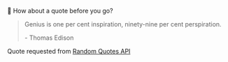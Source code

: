 📣 How about a quote before you go?

> Genius is one per cent inspiration, ninety-nine per cent perspiration.
>
> <p>- Thomas Edison</p>

Quote requested from [Random Quotes API](https://github.com/lukePeavey/quotable)
